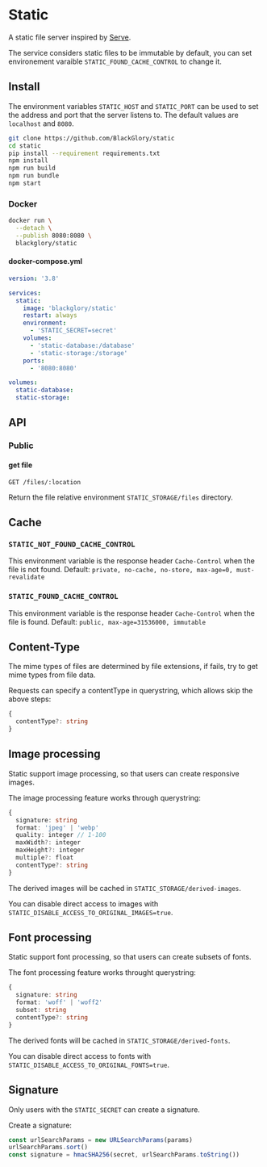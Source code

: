 # Static
A static file server inspired by [Serve].

The service considers static files to be immutable by default,
you can set environement varaible `STATIC_FOUND_CACHE_CONTROL` to change it.

[Serve]: https://github.com/vercel/serve

## Install
The environment variables `STATIC_HOST` and `STATIC_PORT` can be used to set the address and port that the server listens to.
The default values are `localhost` and `8080`.

```sh
git clone https://github.com/BlackGlory/static
cd static
pip install --requirement requirements.txt
npm install
npm run build
npm run bundle
npm start
```

### Docker
```sh
docker run \
  --detach \
  --publish 8080:8080 \
  blackglory/static
```

#### docker-compose.yml
```yaml
version: '3.8'

services:
  static:
    image: 'blackglory/static'
    restart: always
    environment:
      - 'STATIC_SECRET=secret'
    volumes:
      - 'static-database:/database'
      - 'static-storage:/storage'
    ports:
      - '8080:8080'

volumes:
  static-database:
  static-storage:
```

## API
### Public
#### get file
`GET /files/:location`

Return the file relative environment `STATIC_STORAGE/files` directory.

## Cache
### `STATIC_NOT_FOUND_CACHE_CONTROL`
This environment variable is the response header `Cache-Control` when the file is not found.
Default: `private, no-cache, no-store, max-age=0, must-revalidate`

### `STATIC_FOUND_CACHE_CONTROL`
This environment variable is the response header `Cache-Control` when the file is found.
Default: `public, max-age=31536000, immutable`

## Content-Type
The mime types of files are determined by file extensions,
if fails, try to get mime types from file data.

Requests can specify a contentType in querystring,
which allows skip the above steps:
```ts
{
  contentType?: string
}
```

## Image processing
Static support image processing, so that users can create responsive images.

The image processing feature works through querystring:
```ts
{
  signature: string
  format: 'jpeg' | 'webp'
  quality: integer // 1-100
  maxWidth?: integer
  maxHeight?: integer
  multiple?: float
  contentType?: string
}
```

The derived images will be cached in `STATIC_STORAGE/derived-images`.

You can disable direct access to images with `STATIC_DISABLE_ACCESS_TO_ORIGINAL_IMAGES=true`.

## Font processing
Static support font processing, so that users can create subsets of fonts.

The font processing feature works throught querystring:
```ts
{
  signature: string
  format: 'woff' | 'woff2'
  subset: string
  contentType?: string
}
```

The derived fonts will be cached in `STATIC_STORAGE/derived-fonts`.

You can disable direct access to fonts with `STATIC_DISABLE_ACCESS_TO_ORIGINAL_FONTS=true`.

## Signature
Only users with the `STATIC_SECRET` can create a signature.

Create a signature:
```ts
const urlSearchParams = new URLSearchParams(params)
urlSearchParams.sort()
const signature = hmacSHA256(secret, urlSearchParams.toString())
```
